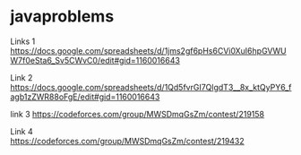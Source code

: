 # javaproblems
Links 1
https://docs.google.com/spreadsheets/d/1jms2gf6pHs6CVi0XuI6hpGVWUW7f0eSta6_Sv5CWvC0/edit#gid=1160016643

Link 2
https://docs.google.com/spreadsheets/d/1Qd5fvrGI7QlgdT3__8x_ktQyPY6_fagb1zZWR88oFgE/edit#gid=1160016643

link 3 
https://codeforces.com/group/MWSDmqGsZm/contest/219158

Link 4      
https://codeforces.com/group/MWSDmqGsZm/contest/219432
